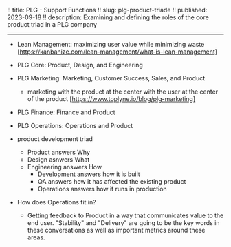 !! title: PLG - Support Functions
!! slug: plg-product-triade
!! published: 2023-09-18
!! description: Examining and defining the roles of the core product triad in a PLG company

---

- Lean Management: maximizing user value while minimizing waste  [https://kanbanize.com/lean-management/what-is-lean-management]

- PLG Core: Product, Design, and Engineering
- PLG Marketing: Marketing, Customer Success, Sales, and Product
  + marketing with the product at the center with the user at the center of the product  [https://www.toplyne.io/blog/plg-marketing]
- PLG Finance: Finance and Product
- PLG Operations: Operations and Product

- product development triad
  + Product answers Why
  + Design asnwers What
  + Engineering answers How
    * Development answers how it is built
    * QA answers how it has affected the existing product
    * Operations answers how it runs in production

- How does Operations fit in?
  + Getting feedback to Product in a way that communicates value to the end user. "Stability" and "Delivery" are going
    to be the key words in these conversations as well as important metrics around these areas.
